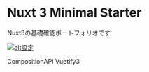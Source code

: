 # Nuxt 3 Minimal Starter

Nuxt3の基礎確認ポートフォリオです

[![alt設定](http://img.youtube.com/vi/LHHu7KL0kbE/0.jpg)](https://www.youtube.com/watch?v=LHHu7KL0kbE)

CompositionAPI
Vuetify3
<script setup>タグ利用、typescript利用
defineProps
defineEmits
useFetch

等、他vueの基本を網羅できたかなと思います。

## Setup

# npm
npm install
npm run dev


